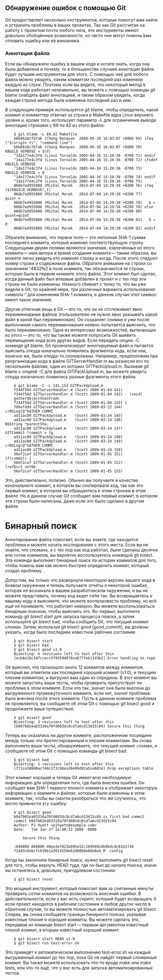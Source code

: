 ## Обнаружение ошибок с помощью Git
Git предоставляет несколько инструментов, которые помогут вам найти и устранить проблемы в ваших проектах. Так как Git рассчитан на работу с проектом почти любого типа, эти инструменты имеют довольно обобщённые возможности, но часто они могут помочь вам отловить ошибку или её виновника.

### Аннотация файла
Если вы обнаружили ошибку в вашем коде и хотите знать, когда она была добавлена и почему, то в большинстве случаев аннотация файла будет лучшим инструментом для этого. С помощью неё для любого файла можно увидеть, каким коммитом последний раз изменяли каждую из строк. Поэтому если вы видите, что некоторый метод в вашем коде работает неправильно, вы можете с помощью команды git blame снабдить файл аннотацией, и таким образом увидеть, когда каждая строка метода была изменена последний раз и кем.

В следующем примере используется git blame, чтобы определить, какой коммит и коммиттер отвечал за строки в Makefile ядра Linux верхнего уровня и, кроме того, использует параметр -L для ограничения вывода аннотации строками с 69 по 82 из этого файла:

        $ git blame -L 69,82 Makefile
        b8b0618cf6fab (Cheng Renquan  2009-05-26 16:03:07 +0800 69) ifeq ("$(origin V)", "command line")
        b8b0618cf6fab (Cheng Renquan  2009-05-26 16:03:07 +0800 70)   KBUILD_VERBOSE = $(V)
        ^1da177e4c3f4 (Linus Torvalds 2005-04-16 15:20:36 -0700 71) endif
        ^1da177e4c3f4 (Linus Torvalds 2005-04-16 15:20:36 -0700 72) ifndef KBUILD_VERBOSE
        ^1da177e4c3f4 (Linus Torvalds 2005-04-16 15:20:36 -0700 73)   KBUILD_VERBOSE = 0
        ^1da177e4c3f4 (Linus Torvalds 2005-04-16 15:20:36 -0700 74) endif
        ^1da177e4c3f4 (Linus Torvalds 2005-04-16 15:20:36 -0700 75)
        066b7ed955808 (Michal Marek   2014-07-04 14:29:30 +0200 76) ifeq ($(KBUILD_VERBOSE),1)
        066b7ed955808 (Michal Marek   2014-07-04 14:29:30 +0200 77)   quiet =
        066b7ed955808 (Michal Marek   2014-07-04 14:29:30 +0200 78)   Q =
        066b7ed955808 (Michal Marek   2014-07-04 14:29:30 +0200 79) else
        066b7ed955808 (Michal Marek   2014-07-04 14:29:30 +0200 80)   quiet=quiet_
        066b7ed955808 (Michal Marek   2014-07-04 14:29:30 +0200 81)   Q = @
        066b7ed955808 (Michal Marek   2014-07-04 14:29:30 +0200 82) endif


Обратите внимание, что первое поле — это неполная SHA-1 сумма последнего коммита, который изменял соответствующую строку. Следующими двумя полями являются значения, извлечённые из этого коммита — имя автора и время создания коммита — таким образом, вы можете легко увидеть кто изменял строку и когда. После этого следуют номер строки и содержимое файла. Обратите внимание на строки со значением ^4832fe2 в поле коммита, так обозначаются те строки, которые были в первом коммите этого файла. Этот коммит был сделан, когда данный файл был впервые добавлен в проект и с тех пор эти строки не были изменены. Немного сбивает с толку то, что вы уже видели в Git, по крайней мере, три различных варианта использования символа ^ для изменения SHA-1 коммита, в данном случае этот символ имеет такое значение.

Другая отличная вещь в Git — это то, что он не отслеживает явно переименования файлов (пользователю не нужно явно указывать какой файл в какой был переименован). Он сохраняет снимки и уже после выполнения самого переименования неявно попытается выяснить, что было переименовано. Одна из интересных возможностей, вытекающих из этого — это то, что вы также можете попросить Git выявить перемещения кода всех других видов. Если передать опцию -C команде git blame, Git проанализирует аннотируемый файл и пытается выяснить откуда изначально появились фрагменты кода, если они, конечно же, были откуда-то скопированы. Например, предположим при реорганизации кода в файле GITServerHandler.m вы разнесли его по нескольким файлам, один из которых GITPackUpload.m. Вызывая git blame с опцией -C для файла GITPackUpload.m, вы можете увидеть откуда изначально появились разные фрагменты этого файла.

        $ git blame -C -L 141,153 GITPackUpload.m
        f344f58d GITServerHandler.m (Scott 2009-01-04 141)
        f344f58d GITServerHandler.m (Scott 2009-01-04 142) - (void) 
        gatherObjectShasFromC
        f344f58d GITServerHandler.m (Scott 2009-01-04 143) {
        70befddd GITServerHandler.m (Scott 2009-03-22 144)         //NSLog(@"GATHER COMMI
        ad11ac80 GITPackUpload.m    (Scott 2009-03-24 145)
        ad11ac80 GITPackUpload.m    (Scott 2009-03-24 146)         NSString *parentSha;
        ad11ac80 GITPackUpload.m    (Scott 2009-03-24 147)         GITCommit *commit = [g
        ad11ac80 GITPackUpload.m    (Scott 2009-03-24 148)
        ad11ac80 GITPackUpload.m    (Scott 2009-03-24 149)         //NSLog(@"GATHER COMMI
        ad11ac80 GITPackUpload.m    (Scott 2009-03-24 150)
        56ef2caf GITServerHandler.m (Scott 2009-01-05 151)         if(commit) {
        56ef2caf GITServerHandler.m (Scott 2009-01-05 152)                 [refDict setOb
        56ef2caf GITServerHandler.m (Scott 2009-01-05 153)

Это, действительно, полезно. Обычно вы получаете в качестве изначального коммит, в котором вы скопировали код, так как это первый коммит, в котором вы обращаетесь к этим строкам в этом файле. Но в данном случае Git сообщает вам первый коммит, в котором эти строки были написаны, даже если это было сделано в другом файле.

# Бинарный поиск
Аннотирование файла помогает, если вы знаете, где находится проблема и можете начать исследование с этого места. Если вы не знаете, что сломано, а с тех пор как код работал, были сделаны десятки или сотни коммитов, вы вероятно воспользуетесь командой git bisect. Эта команда выполняет бинарный поиск по истории коммитов для того, чтобы помочь вам как можно быстрее определить коммит, который создал проблему.

Допустим, вы только что развернули некоторую версию вашего кода в боевом окружении и теперь получаете отчёты о некоторой ошибке, которая не возникала в вашем разработческом окружении, и вы не можете представить, почему код ведет себя так. Вы возвращаетесь к вашему коду и выясняете, что можете воспроизвести проблему, но всё ещё не понимаете, что работает неверно. Вы можете воспользоваться бинарным поиском, чтобы выяснить это. Во-первых, выполните команду git bisect start для запуска процесса поиска, а затем используйте git bisect bad, чтобы сообщить Git, что текущий коммит сломан. Затем, используя git bisect good [good_commit], вы должны указать, когда было последнее известное рабочее состояние:

        $ git bisect start
        $ git bisect bad
        $ git bisect good v1.0
        Bisecting: 6 revisions left to test after this
        [ecb6e1bc347ccecc5f9350d878ce677feb13d3b2] Error handling on repo

Git выяснил, что произошло около 12 коммитов между коммитом, который вы отметили как последний хороший коммит (v1.0), и текущим плохим коммитом, и выгрузил вам один из середины. В этот момент вы можете запустить ваши тесты, чтобы проверить присутствует ли проблема в этом коммите. Если это так, значит она была внесена до выгруженного промежуточного коммита, если нет, значит проблема была внесена после этого коммита. Пусть в данном коммите проблема не проявляется, вы сообщаете об этом Git с помощью git bisect good и продолжаете ваше путешествие:

        $ git bisect good
        Bisecting: 3 revisions left to test after this
        [b047b02ea83310a70fd603dc8cd7a6cd13d15c04] Secure this thing
Теперь вы оказались на другом коммите, расположенном посредине между только что протестированным и плохим коммитами. Вы снова выполняете ваши тесты, обнаруживаете, что текущий коммит сломан, и сообщаете об этом Git с помощью команды git bisect bad:

        $ git bisect bad
        Bisecting: 1 revisions left to test after this
        [f71ce38690acf49c1f3c9bea38e09d82a5ce6014] Drop exceptions table
Этот коммит хороший и теперь Git имеет всю необходимую информацию для определения того, где была внесена ошибка. Он сообщает вам SHA-1 первого плохого коммита и отображает некоторую информацию о коммите и файлах, которые были изменены в этом коммите, так, чтобы вы смогли разобраться что же случилось, что могло привнести эту ошибку:

        $ git bisect good
        b047b02ea83310a70fd603dc8cd7a6cd13d15c04 is first bad commit
        commit b047b02ea83310a70fd603dc8cd7a6cd13d15c04
        Author: PJ Hyett <pjhyett@example.com>
        Date:   Tue Jan 27 14:48:32 2009 -0800

            Secure this thing

        :040000 040000 40ee3e7821b895e52c1695092db9bdc4c61d1730
        f24d3c6ebcfc639b1a3814550e62d60b8e68a8e4 M  config
Когда вы закончили бинарный поиск, нужно выполнить git bisect reset для того, чтобы вернуть HEAD туда, где он был до начала поиска, иначе вы останетесь в, довольно, причудливом состоянии:

        $ git bisect reset
Это мощный инструмент, который помогает вам за считанные минуты проверить сотни коммитов на возможность внесения ошибки. В действительности, если у вас есть скрипт, который будет возвращать 0 если проект находится в рабочем состоянии и любое другое число в обратном случае, то вы можете полностью автоматизировать git bisect. Сперва, вы снова сообщаете границы бинарного поиска, указывая известные плохие и хорошие коммиты. Вы можете сделать это, передавая их команде bisect start — первым аргументом известный плохой коммит, а вторым известный хороший коммит:

        $ git bisect start HEAD v1.0
        $ git bisect run test-error.sh
Это приведёт к автоматическом выполнению test-error.sh на каждый выгруженный коммит до тех пор, пока Git не найдёт первый сломанный коммит. Вы также можете использовать что-то вроде make или make tests, или что-то ещё, что у вас есть для запуска автоматизированных тестов.